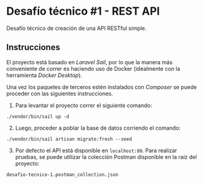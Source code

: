 # Desafío técnico #1 - REST API

Desafío técnico de creación de una API RESTful simple.

## Instrucciones

El proyecto está basado en _Laravel Sail_, por lo que la manera más conveniente de correr es haciendo uso de Docker (idealmente con la herramienta _Docker Desktop_).

Una vez los paquetes de terceros estén instalados con _Composer_ se puede proceder con las siguientes instrucciones.

1. Para levantar el proyecto correr el siguiente comando:

```
./vendor/bin/sail up -d
```

2. Luego, proceder a poblar la base de datos corriendo el comando:

```
./vendor/bin/sail artisan migrate:fresh --seed
```

3. Por defecto el API está disponible en `localhost:80`. Para realizar pruebas, se puede utilizar la colección Postman disponible en la raíz del proyecto:

```
desafio-tecnico-1.postman_collection.json
```
